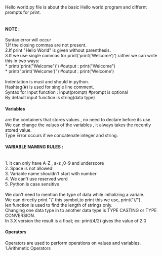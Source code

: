 Hello world.py file is about the basic Hello world program and differnt prompts for print.
<br>
<br>
<h4>NOTE :</h4>
Syntax error will occur  
<br>
   1.If the closing commas are not present.
<br>
   2.If print "Hello World" is given without parenthesis.
<br>
   3.If we use single commas for print('print('Welcome')') rather we can write this in two ways:
<br>
       * print('print("Welcome")') #output : print("Welcome")
<br>
       * print("print('Welcome')") #output : print('Welcome')
<br>
<br>
Indentation is must and should in python.
<br>
Hashtag(#) is used for single line comment.
<br>
Syntax for Input function : input(prompt) #prompt is optional
<br>
By default input function is string(data type)
<br>
<h4>Variables</h4> are the containers that stores values , no need to declare before its use.
<br>
We can change the values of the variables , it always takes the recently stored value.
<br>
Type Error occurs if we concatenate integer and string.
<br>
<h4>VARIABLE NAMING RULES : </h4>
<br>
1. It can only have A-Z , a-z ,0-9 and underscore
<br>
2. Space is not allowed
<br>
3. Variable name shouldn't start with number
<br>
4. We can't use reserved word
<br>
5. Python is case sensitive
<br>
<br>
We don't need to mention the type of data while initializing a variale.
<br>
We can directly print "\" this symbol,to print this we use, print("//").
<br>
len function is used to find the length of strings only.
<br>
Changing one data type in to another data type is TYPE CASTING or TYPE CONVERSION.
<br>
In 3.X version the result is a float; ex: print(4/2) gives the value of 2.0
<h4>Operators</h4>
Operators are used to perform operations on values and variables.
<br>
1.Arithmetic Operators
<br>
